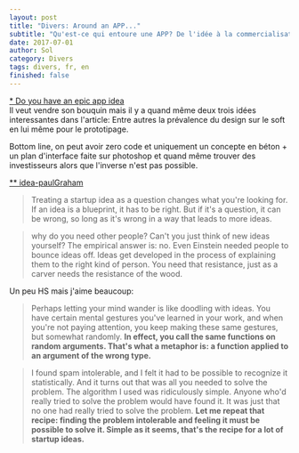 ```yaml
---
layout: post
title: "Divers: Around an APP..."
subtitle: "Qu'est-ce qui entoure une APP? De l'idée à la commercialisation"
date: 2017-07-01
author: Sol
category: Divers
tags: divers, fr, en
finished: false
---
```




[* Do you have an epic app idea](https://www.designforfounders.com/app-idea/)  
Il veut vendre son bouquin mais il y a quand même deux trois idées interessantes dans l'article:
Entre autres la prévalence du design sur le soft en lui même pour le prototipage.

Bottom line, on peut avoir zero code et uniquement un concepte en béton + un plan d'interface faite sur photoshop et quand même trouver des investisseurs alors que l'inverse n'est pas possible.


[** idea-paulGraham](http://www.paulgraham.com/ideas.html)

>Treating a startup idea as a question changes what you're looking for. If an idea is a blueprint, it has to be right. But if it's a question, it can be wrong, so long as it's wrong in a way that leads to more ideas.

> why do you need other people? Can't you just think of new ideas yourself? The empirical answer is: no. Even Einstein needed people to bounce ideas off. Ideas get developed in the process of explaining them to the right kind of person. You need that resistance, just as a carver needs the resistance of the wood.

Un peu HS mais j'aime beaucoup:

>Perhaps letting your mind wander is like doodling with ideas. You have certain mental gestures you've learned in your work, and when you're not paying attention, you keep making these same gestures, but somewhat randomly. **In effect, you call the same functions on random arguments. That's what a metaphor is: a function applied to an argument of the wrong type.**

>I found spam intolerable, and I felt it had to be possible to recognize it statistically. And it turns out that was all you needed to solve the problem. The algorithm I used was ridiculously simple. Anyone who'd really tried to solve the problem would have found it. It was just that no one had really tried to solve the problem. 
>**Let me repeat that recipe: finding the problem intolerable and feeling it must be possible to solve it. Simple as it seems, that's the recipe for a lot of startup ideas.**